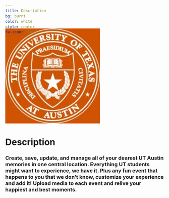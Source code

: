 ```yaml
---
title: Description
bg: burnt
color: white
style: center
fa-icon: cloud 
---
```


<img class="roundrect" alt="photo" src="img/utexass.jpg" width="300" style="margin-top:-50px;">

# Description

### Create, save, update, and manage all of your dearest UT Austin memories in one central location. Everything UT students might want to experience, we have it. Plus any fun event that happens to you that we don’t know, customize your experience and add it! Upload media to each event and relive your happiest and best moments.
